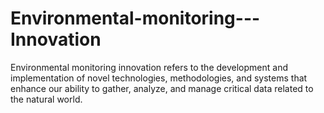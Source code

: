 # Environmental-monitoring---Innovation
Environmental monitoring innovation refers to the development and implementation of novel technologies, methodologies, and systems that enhance our ability to gather, analyze, and manage critical data related to the natural world. 

